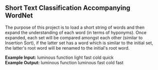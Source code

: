 ## Short Text Classification Accompanying WordNet

The purpose of this project is to load a short string of words and then expand the understanding of each word (in terms of hyponyms). Once expanded, each set will be compared amongst each other (similar to Insertion Sort), if the latter set has a word which is similar to the initial set, the latter's root word will be renamed to the initial's root word.

**Example Input:** luminous function light fast cold quick <br>
**Example Output:** luminous function luminous fast cold fast
